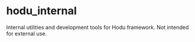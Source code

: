 # hodu_internal

Internal utilities and development tools for Hodu framework. Not intended for external use.
